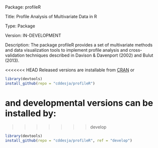 Package: profileR

Title: Profile Analysis of Multivariate Data in R

Type: Package

Version: IN-DEVELOPMENT

Description: The package profileR provides a set of multivariate methods and data visualization tools 
    to implement profile analysis and cross-validation techniques described 
    in Davison & Davenport (2002) and Bulut (2013).

<<<<<<< HEAD
Released versions are installable from [CRAN](http://cran.r-project.org/web/packages/profileR/index.html) or

```R
library(devtools)
install_github(repo = "cddesja/profileR")
```

and developmental versions can be installed by:
=======
>>>>>>> develop

```R
library(devtools)
install_github(repo = "cddesja/profileR", ref = "develop")
```
